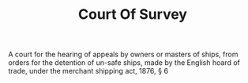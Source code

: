 ---
title: Court Of Survey
letter: C
permalink: "/definitions/bld-court-of-survey.html"
body: A court for the hearing of appeals by owners or masters of ships, from orders
  for the detention of un-safe ships, made by the English hoard of trade, under the
  merchant shipping act, 1876, § 6
published_at: '2018-07-07'
source: Black's Law Dictionary 2nd Ed (1910)
layout: post
---